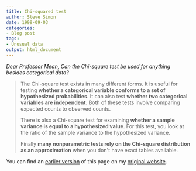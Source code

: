 ```yaml
---
title: Chi-squared test
author: Steve Simon
date: 1999-09-03
categories:
- Blog post
tags:
- Unusual data
output: html_document
---
```

*Dear Professor Mean, Can the Chi-square test be used for anything
besides categorical data?*

> The Chi-square test exists in many different forms. It is useful for
> testing **whether a categorical variable conforms to a set of
> hypothesized probabilities**. It can also test **whether two
> categorical variables are independent**. Both of these tests involve
> comparing expected counts to observed counts.
>
> There is also a Chi-square test for examining **whether a sample
> variance is equal to a hypothesized value**. For this test, you look
> at the ratio of the sample variance to the hypothesized variance.
>
> Finally **many nonparametric tests rely on the Chi-square distribution
> as an approximation** when you don\'t have exact tables available.

You can find an [earlier version](http://www.pmean.com/99/chisquared.html) of this page on my [original website](http://www.pmean.com/original_site.html).
